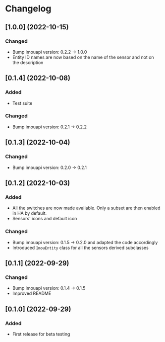 # Changelog

## [1.0.0] (2022-10-15)

### Changed

- Bump imouapi version: 0.2.2 → 1.0.0
- Entity ID names are now based on the name of the sensor and not on the description

## [0.1.4] (2022-10-08)

### Added

- Test suite

### Changed

- Bump imouapi version: 0.2.1 → 0.2.2

## [0.1.3] (2022-10-04)

### Changed

- Bump imouapi version: 0.2.0 → 0.2.1

## [0.1.2] (2022-10-03)

### Added

- All the switches are now made available. Only a subset are then enabled in HA by default.
- Sensors' icons and default icon

### Changed

- Bump imouapi version: 0.1.5 → 0.2.0 and adapted the code accordingly
- Introduced `ImouEntity` class for all the sensors derived subclasses

## [0.1.1] (2022-09-29)

### Changed

- Bump imouapi version: 0.1.4 → 0.1.5
- Improved README

## [0.1.0] (2022-09-29)

### Added

- First release for beta testing
